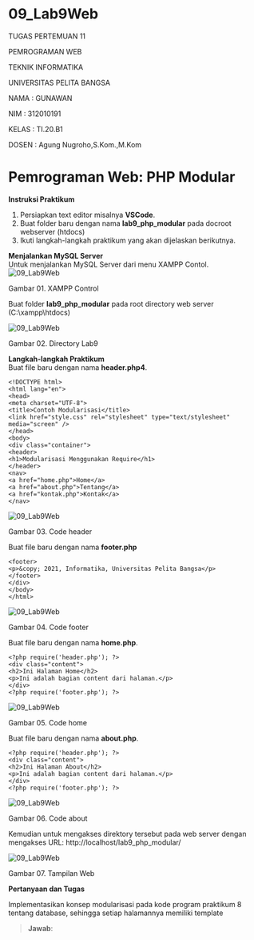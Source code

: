 # 09_Lab9Web

TUGAS PERTEMUAN 11

PEMROGRAMAN WEB

TEKNIK INFORMATIKA

UNIVERSITAS PELITA BANGSA

NAMA  : GUNAWAN

NIM   : 312010191

KELAS : TI.20.B1

DOSEN : Agung Nugroho,S.Kom.,M.Kom

# Pemrograman Web: PHP Modular

**Instruksi Praktikum**
1. Persiapkan text editor misalnya **VSCode**. 
2. Buat folder baru dengan nama **lab9_php_modular** pada docroot webserver
(htdocs)
3. Ikuti langkah-langkah praktikum yang akan dijelaskan berikutnya.<br> 

**Menjalankan MySQL Server**<br>
Untuk menjalankan MySQL Server dari menu XAMPP Contol.
![09_Lab9Web](Gambar/01.Gambar_XAMPP_Control.jpg)

Gambar 01. XAMPP Control

Buat folder **lab9_php_modular** pada root directory web server (C:\xampp\htdocs)

![09_Lab9Web](Gambar/02.Gambar_Directory_Lab9.jpg)

Gambar 02. Directory Lab9

**Langkah-langkah Praktikum**<br>
Buat file baru dengan nama **header.php4**. 
~~~
<!DOCTYPE html>
<html lang="en">
<head>
<meta charset="UTF-8">
<title>Contoh Modularisasi</title>
<link href="style.css" rel="stylesheet" type="text/stylesheet"
media="screen" />
</head>
<body>
<div class="container">
<header>
<h1>Modularisasi Menggunakan Require</h1>
</header>
<nav>
<a href="home.php">Home</a>
<a href="about.php">Tentang</a>
<a href="kontak.php">Kontak</a>
</nav>
~~~
![09_Lab9Web](Gambar/03.Gambar_Code_header.jpg)

Gambar 03. Code header

Buat file baru dengan nama **footer.php**
~~~
<footer>
<p>&copy; 2021, Informatika, Universitas Pelita Bangsa</p>
</footer>
</div>
</body>
</html>
~~~
![09_Lab9Web](Gambar/04.Gambar_Code_footer.jpg)

Gambar 04. Code footer

Buat file baru dengan nama **home.php**.
~~~
<?php require('header.php'); ?>
<div class="content">
<h2>Ini Halaman Home</h2>
<p>Ini adalah bagian content dari halaman.</p>
</div>
<?php require('footer.php'); ?>
~~~
![09_Lab9Web](Gambar/05.Gambar_Code_home.jpg)

Gambar 05. Code home

Buat file baru dengan nama **about.php**.
~~~
<?php require('header.php'); ?>
<div class="content">
<h2>Ini Halaman About</h2>
<p>Ini adalah bagian content dari halaman.</p>
</div>
<?php require('footer.php'); ?>
~~~

![09_Lab9Web](Gambar/06.Gambar_Code_about.jpg)

Gambar 06. Code about

Kemudian untuk mengakses direktory tersebut pada web server dengan mengakses URL: 
http://localhost/lab9_php_modular/

![09_Lab9Web](Gambar/07.Gambar_Tampilan_Web.jpg)

Gambar 07. Tampilan Web

**Pertanyaan dan Tugas**

Implementasikan konsep modularisasi pada kode program praktikum 8 tentang
database, sehingga setiap halamannya memiliki template 

>**Jawab**:



